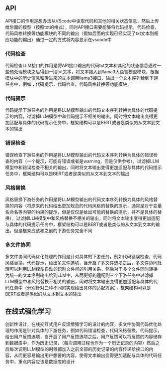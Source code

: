 ## API

API接口的作用是想办法从VScode中读取代码和其他的相关状态信息，然后上传给后面的模型（按照txt的格式），同时API接口需要能够将代码提示，代码检查，代码风格转换等功能模块的不同的输出（假如后面的实现已经实现了txt文本到相应功能的输出）通过一定的方式将内容显示在vscode中

### 代码检查


代码检查LLM接口的作用是将API接口输出的代码txt文本和其他的状态信息通过一些预处理模块之后得到一段txt文本，将文本接入到llama3大语言模型模块，根据模块中的历史信息和传进来的文本调用llama3接口，输出一个文本序列给到下游任务中，例如：代码提示，代码检查，代码风格转换等功能模块，

### 代码提示

代码提示下游任务的作用是将LLM模型输出的代码文本序列转换为具体的代码提示的内容，过滤掉LLM模型中和代码提示不相关的输出，同时将文本输出变得更加适配与具体的代码提示任务中，框架结构可以是BERT或者是类似的从文本到文本的输出

### 错误检查

错误检查下游任务的作用是将LLM模型输出的代码文本序列转换为具体的错误检查的内容（一个提示，可能有错误或者是warning，但是仅供参考），过滤掉LLM模型中和错误检查不相关的输出，同时将文本输出变得更加适配与具体的代码提示任务中，框架结构可以是BERT或者是类似的从文本到文本的输出

### 风格替换

风格替换下游任务的作用是将LLM模型输出的代码文本序列转换为具体的风格替换的内容（将原来的代码给出更加规范的代码风格的替换的提示，通常是对于变量名命名等内容的约束的提示，但是仅仅是给出可能的替换的提示，并不是具体的替换），过滤掉LLM模型中和风格替换不相关的输出，同时将文本输出变得更加适配与具体的代码提示任务中，框架结构可以是BERT或者是类似的从文本到文本的输出，但是框架应该和之前的下游任务完全不同

### 多文件协同

多文件协同代码优化处理的作用是针对具体的下游任务，例如代码错误检查，代码风格替换，代码提示，给出多文件选项，当开启了多文件选项之后，多文件协同处理可以利用LLM模型自动的识别文件间的引用关系，然后对于多个文件同时转换为统一的文本序列输出给到LLM中，从而更好的适配到三个下游任务中过滤掉LLM模型中和风格替换不相关的输出，同时将文本输出变得更加适配与具体的代码任务中（分别针对三种不同的实现给出具体的适配方案），框架结构可以是BERT或者是类似的从文本到文本的输出

## 在线式强化学习

创新性设计，在线交互式用户反馈增强学习的设计的内容，多文件协同代码优化处理的作用是针对具体的下游任务，例如代码错误检查，代码风格替换，代码提示，给出用户反馈选项，当开启了用户反馈选项之后，用户反馈可以将反馈的内容储存到数据库中，作为历史记录，（每次调用过程也作为一个历史记录的内容）然后之后每次调用LLM模型的时候都加入之前全部的历史记录的内容传递给接口的内容，从而更容易输出用户想要的内容，使得文本输出变得更加适配与具体的代码任务中，重点内容应该是数据库的设计